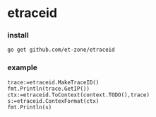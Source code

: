 # etraceid

### install
```go get github.com/et-zone/etraceid```

### example
```	
trace:=etraceid.MakeTraceID()
fmt.Println(trace.GetIP())
ctx:=etraceid.ToContext(context.TODO(),trace)
s:=etraceid.ContexFormat(ctx)
fmt.Println(s)
```